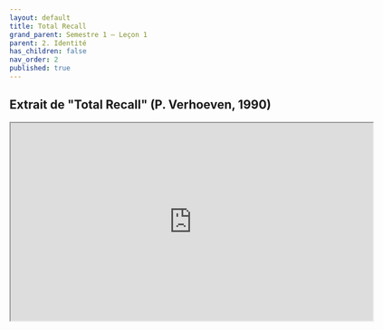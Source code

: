 ```yaml
---
layout: default
title: Total Recall
grand_parent: Semestre 1 – Leçon 1
parent: 2. Identité
has_children: false
nav_order: 2
published: true
---
```

## Extrait de "Total Recall" (P. Verhoeven, 1990)

<iframe src="https://drive.google.com/file/d/10RvrYLmLvhnz8DTFRm3zg8M7lk4n0vh7/preview" width="640" height="350" allow="autoplay"></iframe>